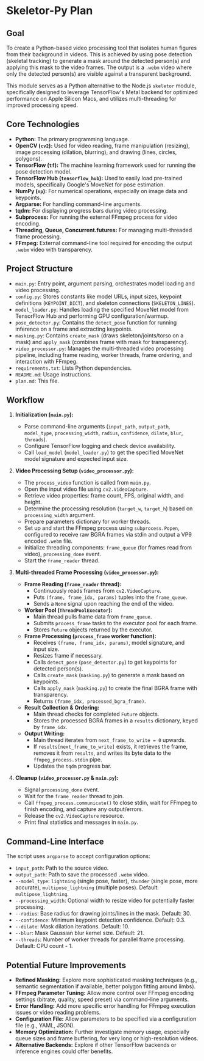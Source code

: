 # Skeletor-Py Plan

## Goal

To create a Python-based video processing tool that isolates human figures from their background in videos. This is achieved by using pose detection (skeletal tracking) to generate a mask around the detected person(s) and applying this mask to the video frames. The output is a `.webm` video where only the detected person(s) are visible against a transparent background.

This module serves as a Python alternative to the Node.js `skeletor` module, specifically designed to leverage TensorFlow's Metal backend for optimized performance on Apple Silicon Macs, and utilizes multi-threading for improved processing speed.

## Core Technologies

*   **Python:** The primary programming language.
*   **OpenCV (`cv2`):** Used for video reading, frame manipulation (resizing), image processing (dilation, blurring), and drawing (lines, circles, polygons).
*   **TensorFlow (`tf`):** The machine learning framework used for running the pose detection model.
*   **TensorFlow Hub (`tensorflow_hub`):** Used to easily load pre-trained models, specifically Google's MoveNet for pose estimation.
*   **NumPy (`np`):** For numerical operations, especially on image data and keypoints.
*   **Argparse:** For handling command-line arguments.
*   **tqdm:** For displaying progress bars during video processing.
*   **Subprocess:** For running the external FFmpeg process for video encoding.
*   **Threading, Queue, Concurrent.futures:** For managing multi-threaded frame processing.
*   **FFmpeg:** External command-line tool required for encoding the output `.webm` video with transparency.

## Project Structure

*   `main.py`: Entry point, argument parsing, orchestrates model loading and video processing.
*   `config.py`: Stores constants like model URLs, input sizes, keypoint definitions (`KEYPOINT_DICT`), and skeleton connections (`SKELETON_LINES`).
*   `model_loader.py`: Handles loading the specified MoveNet model from TensorFlow Hub and performing GPU configuration/warmup.
*   `pose_detector.py`: Contains the `detect_pose` function for running inference on a frame and extracting keypoints.
*   `masking.py`: Contains `create_mask` (draws skeleton/joints/torso on a mask) and `apply_mask` (combines frame with mask for transparency).
*   `video_processor.py`: Manages the multi-threaded video processing pipeline, including frame reading, worker threads, frame ordering, and interaction with FFmpeg.
*   `requirements.txt`: Lists Python dependencies.
*   `README.md`: Usage instructions.
*   `plan.md`: This file.

## Workflow

1.  **Initialization (`main.py`):**
    *   Parse command-line arguments (`input_path`, `output_path`, `model_type`, `processing_width`, `radius`, `confidence`, `dilate`, `blur`, `threads`).
    *   Configure TensorFlow logging and check device availability.
    *   Call `load_model` (`model_loader.py`) to get the specified MoveNet model signature and expected input size.

2.  **Video Processing Setup (`video_processor.py`):**
    *   The `process_video` function is called from `main.py`.
    *   Open the input video file using `cv2.VideoCapture`.
    *   Retrieve video properties: frame count, FPS, original width, and height.
    *   Determine the processing resolution (`target_w`, `target_h`) based on `processing_width` argument.
    *   Prepare parameters dictionary for worker threads.
    *   Set up and start the FFmpeg process using `subprocess.Popen`, configured to receive raw BGRA frames via stdin and output a VP9 encoded `.webm` file.
    *   Initialize threading components: `frame_queue` (for frames read from video), `processing_done` event.
    *   Start the `frame_reader` thread.

3.  **Multi-threaded Frame Processing (`video_processor.py`):**
    *   **Frame Reading (`frame_reader` thread):**
        *   Continuously reads frames from `cv2.VideoCapture`.
        *   Puts `(frame, frame_idx, params)` tuples into the `frame_queue`.
        *   Sends a `None` signal upon reaching the end of the video.
    *   **Worker Pool (`ThreadPoolExecutor`):**
        *   Main thread pulls frame data from `frame_queue`.
        *   Submits `process_frame` tasks to the executor pool for each frame.
        *   Stores `Future` objects returned by the executor.
    *   **Frame Processing (`process_frame` worker function):**
        *   Receives `(frame, frame_idx, params)`, model signature, and input size.
        *   Resizes frame if necessary.
        *   Calls `detect_pose` (`pose_detector.py`) to get keypoints for detected person(s).
        *   Calls `create_mask` (`masking.py`) to generate a mask based on keypoints.
        *   Calls `apply_mask` (`masking.py`) to create the final BGRA frame with transparency.
        *   Returns `(frame_idx, processed_bgra_frame)`.
    *   **Result Collection & Ordering:**
        *   Main thread checks for completed `Future` objects.
        *   Stores the processed BGRA frames in a `results` dictionary, keyed by `frame_idx`.
    *   **Output Writing:**
        *   Main thread iterates from `next_frame_to_write = 0` upwards.
        *   If `results[next_frame_to_write]` exists, it retrieves the frame, removes it from `results`, and writes its byte data to the `ffmpeg_process.stdin` pipe.
        *   Updates the `tqdm` progress bar.

4.  **Cleanup (`video_processor.py` & `main.py`):**
    *   Signal `processing_done` event.
    *   Wait for the `frame_reader` thread to join.
    *   Call `ffmpeg_process.communicate()` to close stdin, wait for FFmpeg to finish encoding, and capture any output/errors.
    *   Release the `cv2.VideoCapture` resource.
    *   Print final statistics and messages in `main.py`.

## Command-Line Interface

The script uses `argparse` to accept configuration options:

*   `input_path`: Path to the source video.
*   `output_path`: Path to save the processed `.webm` video.
*   `--model_type`: `lightning` (single pose, faster), `thunder` (single pose, more accurate), `multipose_lightning` (multiple poses). Default: `multipose_lightning`.
*   `--processing_width`: Optional width to resize video for potentially faster processing.
*   `--radius`: Base radius for drawing joints/lines in the mask. Default: 30.
*   `--confidence`: Minimum keypoint detection confidence. Default: 0.3.
*   `--dilate`: Mask dilation iterations. Default: 10.
*   `--blur`: Mask Gaussian blur kernel size. Default: 21.
*   `--threads`: Number of worker threads for parallel frame processing. Default: CPU count - 1.

## Potential Future Improvements

*   **Refined Masking:** Explore more sophisticated masking techniques (e.g., semantic segmentation if available, better polygon fitting around limbs).
*   **FFmpeg Parameter Tuning:** Allow more control over FFmpeg encoding settings (bitrate, quality, speed preset) via command-line arguments.
*   **Error Handling:** Add more specific error handling for FFmpeg execution issues or video reading problems.
*   **Configuration File:** Allow parameters to be specified via a configuration file (e.g., YAML, JSON).
*   **Memory Optimization:** Further investigate memory usage, especially queue sizes and frame buffering, for very long or high-resolution videos.
*   **Alternative Backends:** Explore if other TensorFlow backends or inference engines could offer benefits.